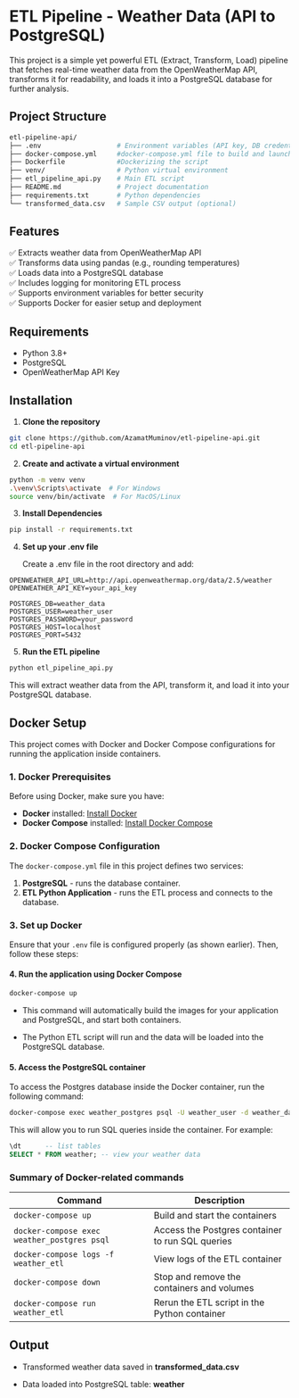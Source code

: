 # ETL Pipeline - Weather Data (API to PostgreSQL)

This project is a simple yet powerful ETL (Extract, Transform, Load) pipeline that fetches real-time weather data from the OpenWeatherMap API, transforms it for readability, and loads it into a PostgreSQL database for further analysis.

## Project Structure
```bash
etl-pipeline-api/
├── .env                   # Environment variables (API key, DB credentials)
├── docker-compose.yml     #docker-compose.yml file to build and launch the docker container
├── Dockerfile             #Dockerizing the script
├── venv/                  # Python virtual environment
├── etl_pipeline_api.py    # Main ETL script
├── README.md              # Project documentation
├── requirements.txt       # Python dependencies
└── transformed_data.csv   # Sample CSV output (optional)
```

## Features

✅ Extracts weather data from OpenWeatherMap API  
✅ Transforms data using pandas (e.g., rounding temperatures)  
✅ Loads data into a PostgreSQL database  
✅ Includes logging for monitoring ETL process  
✅ Supports environment variables for better security  
✅ Supports Docker for easier setup and deployment

## Requirements

- Python 3.8+
- PostgreSQL
- OpenWeatherMap API Key

## Installation

1. **Clone the repository**

```bash
git clone https://github.com/AzamatMuminov/etl-pipeline-api.git
cd etl-pipeline-api
```
2. **Create and activate a virtual environment**

```bash
python -m venv venv
.\venv\Scripts\activate  # For Windows
source venv/bin/activate  # For MacOS/Linux
```
3. **Install Dependencies**
```bash
pip install -r requirements.txt
```

4. **Set up your .env file**
    
    Create a .env file in the root directory and add:
```
OPENWEATHER_API_URL=http://api.openweathermap.org/data/2.5/weather
OPENWEATHER_API_KEY=your_api_key

POSTGRES_DB=weather_data
POSTGRES_USER=weather_user
POSTGRES_PASSWORD=your_password
POSTGRES_HOST=localhost
POSTGRES_PORT=5432
```

5. **Run the ETL pipeline**
```bash
python etl_pipeline_api.py
```
This will extract weather data from the API, transform it, and load it into your PostgreSQL database.

## Docker Setup

This project comes with Docker and Docker Compose configurations for running the application inside containers.

### 1. Docker Prerequisites

Before using Docker, make sure you have:
- **Docker** installed: [Install Docker](https://docs.docker.com/get-docker/)
- **Docker Compose** installed: [Install Docker Compose](https://docs.docker.com/compose/install/)

### 2. Docker Compose Configuration

The `docker-compose.yml` file in this project defines two services:

1. **PostgreSQL** - runs the database container.
2. **ETL Python Application** - runs the ETL process and connects to the database.

### 3. Set up Docker

Ensure that your `.env` file is configured properly (as shown earlier). Then, follow these steps:

#### 4. Run the application using Docker Compose

```bash
docker-compose up
```
- This command will automatically build the images for your application and PostgreSQL, and start both containers.

- The Python ETL script will run and the data will be loaded into the PostgreSQL database.

#### 5. Access the PostgreSQL container
To access the Postgres database inside the Docker container, run the following command:
```bash
docker-compose exec weather_postgres psql -U weather_user -d weather_data
```

This will allow you to run SQL queries inside the container. For example:
```sql
\dt      -- list tables
SELECT * FROM weather; -- view your weather data
```
### Summary of Docker-related commands

| Command                                         | Description                                                       |
|-------------------------------------------------|-------------------------------------------------------------------|
| `docker-compose up`                             | Build and start the containers                                    |
| `docker-compose exec weather_postgres psql`      | Access the Postgres container to run SQL queries                  |
| `docker-compose logs -f weather_etl`            | View logs of the ETL container                                    |
| `docker-compose down`                           | Stop and remove the containers and volumes                        |
| `docker-compose run weather_etl`                | Rerun the ETL script in the Python container                      |


##  Output

- Transformed weather data saved in **transformed_data.csv**

- Data loaded into PostgreSQL table: **weather**